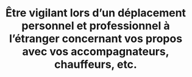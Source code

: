 ---
categories: category-qP7AaYEirvtU1XIjwcSea
risk: Prendre le risque de fournir des indications susceptibles d’attirer la convoitise
  d’une personne malveillante.
title: Être vigilant lors d’un déplacement personnel et professionnel à l’étranger
  concernant vos propos avec vos accompagnateurs, chauffeurs, etc.
uuid: good-practice-vzUSoHelHAYxikMEe75Yj
visibleInCms: true
vulnerability: Prendre le risque de fournir des indications susceptibles d’attirer
  la convoitise d’une personne malveillante.
---